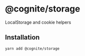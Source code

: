 # @cognite/storage

LocalStorage and cookie helpers

## Installation

```sh
yarn add @cognite/storage
```
